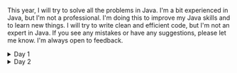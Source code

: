 This year, I will try to solve all the problems in Java. I'm a bit experienced in Java, but I'm not a professional. I'm doing this to improve my Java skills and to learn new things. I will try to write clean and efficient code, but I'm not an expert in Java. If you see any mistakes or have any suggestions, please let me know. I'm always open to feedback.

<details>
  <summary>Day 1</summary>
  
  For the distance challenge, I decided to read the input as a string. After that, the code is going through each line and adds both values in an arraylist, exactly on the correct place. Because of this, the arraylist is immediately sorted and I can just loop through all the values and calculate the distance using `Math.abs`.

  _Distance answer: 2580760_

  For the similarity, I don't have to sort the input. I'm just going through the first column and then counting how many times the number appears in the second column.

  _Similarity answer: 25358365_
</details>

<details>
  <summary>Day 2</summary>

  First, I wrote a simple `isSafe` method to check if a report is safe. There were two rules provided to check if a solution was safe.
  - The levels are either all increasing or all decreasing.
  - Any two adjacent levels differ by at least one and at most three.

  _First answer: 269_

  For the second challenge, I decided to loop over the amount of elements in each report and remove the level at that index.
  For example: the report `[1,3,5]` will have three checks: `[3,5]`, `[1,5]` and `[1,3`. For each report, I'm using the original method to check if the new report is safe. When it is, I know only one level was broken, thus the rule is valid using the Problem Dampener.

  _Second answer: 337_
</details>